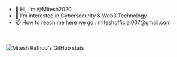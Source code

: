 - 👋 Hi, I’m @Mitesh2020
- 👀 I’m interested in Cybersecurity & Web3 Technology
- 📫 How to reach me here we go : miteshofficial007@gmail.com

<!---
Mitesh2020/Mitesh2020 is a ✨ special ✨ repository because its `README.md` (this file) appears on your GitHub profile.
You can click the Preview link to take a look at your changes.
--->
<br>
  
![Mitesh Rathod's GitHub stats](https://github-readme-stats.vercel.app/api?username=Mitesh2020&show_icons=true&theme=dark&custom_width=100)



